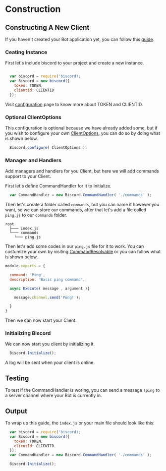 # Construction

## Constructing A New Client

If you haven't created your Bot application yet, you can follow this [guide](https://discordjs.guide/preparations/setting-up-a-bot-application.html).

### Ceating Instance

First let's include biscord to your project and create a new instance.

```javascript

  var biscord = require('biscord);
  var Biscord = new biscord({
    token: TOKEN,
    clientid: CLIENTID
  });

```

Visit [configuration](/doc/typedefs/configuration) page to know more about TOKEN and CLIENTID.

### Optional ClientOptions
This configuration is optional because we have already added some, but if you wish to configure your own [ClientOptions](https://discord.js.org/#/docs/main/stable/typedef/ClientOptions), you can do so by doing what is shown below.

```javascript
  Biscord.configure( ClientOptions );
```

### Manager and Handlers

Add managers and handlers for you Client, but here we will add commands support to your Client.

First let's define CommandHandler for it to Initialize.

```javascript
  var CommandHandler = new Biscord.CommandHandler( './commands' );
```

Then let's create a folder called `commands`, but you can name it however you want, so we can store our commands, after that let's add a file called `ping.js` to our `commands` folder.

```
root
  ├─── index.js
  └─── commands
    └─── ping.js
```

Then let's add some codes in our `ping.js` file for it to work. You can costumize your own by visiting [CommandResolvable](/doc/typedefs/commandresolvable) or you can follow what is shown below.

```javascript
module.exports = {

  command: 'Ping',
  description: 'Basic ping command',

  async Execute( message , argument ){

    message.channel.send('Pong!');

  }
}
```

Then we can now start your Client.

### Initializing Biscord
We can now start you client by initializing it.

```javascript
  Biscord.Initialize();
```

A log will be sent when your client is online.

## Testing

To test if the CommandHandler is woring, you can send a message `!ping` to a server channel where your Bot is currently in.

## Output

To wrap up this guide, the `index.js` or your main file should look like this:

```javascript
  var biscord = require('biscord);
  var Biscord = new biscord({
    token: TOKEN,
    clientId: CLIENTID
  });
  var CommandHandler = new Biscord.CommandHandler( './commands' );

  Biscord.Initialize();
```

